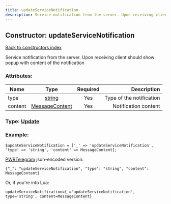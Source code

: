 ```yaml
---
title: updateServiceNotification
description: Service notification from the server. Upon receiving client should show popup with content of the notification
---
```

## Constructor: updateServiceNotification  
[Back to constructors index](index.md)



Service notification from the server. Upon receiving client should show popup with content of the notification

### Attributes:

| Name     |    Type       | Required | Description |
|----------|:-------------:|:--------:|------------:|
|type|[string](../types/string.md) | Yes|Type of the notification|
|content|[MessageContent](../types/MessageContent.md) | Yes|Notification content|



### Type: [Update](../types/Update.md)


### Example:

```
$updateServiceNotification = ['_' => 'updateServiceNotification', 'type' => 'string', 'content' => MessageContent];
```  

[PWRTelegram](https://pwrtelegram.xyz) json-encoded version:

```
{"_": "updateServiceNotification", "type": "string", "content": MessageContent}
```


Or, if you're into Lua:  


```
updateServiceNotification={_='updateServiceNotification', type='string', content=MessageContent}

```


